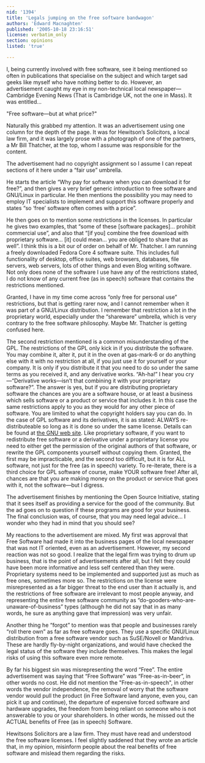 ```yaml
---
nid: '1394'
title: 'Legals jumping on the free software bandwagon'
authors: 'Edward Macnaghten'
published: '2005-10-18 23:16:51'
license: verbatim_only
section: opinions
listed: 'true'

---
```

I, being currently involved with free software, see it being mentioned so often in publications that specialise on the subject and which target sad geeks like myself who have nothing better to do. However, an advertisement caught my eye in my non-technical local newspaper—Cambridge Evening News (That is Cambridge UK, not the one in Mass). It was entitled...

"Free software—but at what price?"

Naturally this grabbed my attention. It was an advertisement using one column for the depth of the page. It was for Hewitson’s Solicitors, a local law firm, and it was largely prose with a photograph of one of the partners, a Mr Bill Thatcher, at the top, whom I assume was responsible for the content.

The advertisement had no copyright assignment so I assume I can repeat sections of it here under a “fair use” umbrella.

He starts the article “Why pay for software when you can download it for free?”, and then gives a very brief generic introduction to free software and GNU/Linux in particular. He then mentions the possibility you may need to employ IT specialists to implement and support this software properly and states “so ‘free’ software often comes with a price”.

He then goes on to mention some restrictions in the licenses. In particular he gives two examples, that “some of these [software packages]... prohibit commercial use”, and also that “[if you] combine the free download with proprietary software... [it] could mean... you are obliged to share that as well”. I think this is a bit our of order on behalf of Mr. Thatcher. I am running a freely downloaded Fedora Core 4 software suite. This includes full functionality of desktop, office suites, web browsers, databases, file servers, web servers, lots of other things and even Blog writing software. Not only does none of the software I use have any of the restrictions stated, I do not know of any current free (as in speech) software that contains the restrictions mentioned.

Granted, I have in my time come across “only free for personal use” restrictions, but that is getting rarer now, and I cannot remember when it was part of a GNU/Linux distribution. I remember that restriction a lot in the proprietary world, especially under the “shareware” umbrella, which is very contrary to the free software philosophy. Maybe Mr. Thatcher is getting confused here.

The second restriction mentioned is a common misunderstanding of the GPL. The restrictions of the GPL only kick in if you distribute the software. You may combine it, alter it, put it in the oven at gas-mark-6 or do anything else with it with no restriction at all, if you just use it for yourself or your company. It is only if you distribute it that you need to do so under the same terms as you received it, and any derivative works. “Ah-ha!” I hear you cry—“Derivative works—isn’t that combining it with your proprietary software?”. The answer is yes, but if you are distributing proprietary software the chances are you are a software house, or at least a business which sells software or a product or service that includes it. In this case the same restrictions apply to you as they would for any other piece of software. You are limited to what the copyright holders say you can do. In the case of GPL software and its derivatives, it is as stated: ALWAYS re-distributeable so long as it is done so under the same license. Details can be found at [the GNU web site](http://www.gnu.org/copyleft/gpl.html). Like proprietary software, if you want to redistribute free software or a derivative under a proprietary license you need to either get the permission of the original authors of that software, or rewrite the GPL components yourself without copying them. Granted, the first may be impracticable, and the second too difficult, but it is for ALL software, not just for the free (as in speech) variety. To re-iterate, there is a third choice for GPL software of course, make YOUR software free! After all, chances are that you are making money on the product or service that goes with it, not the software—but I digress.

The advertisement finishes by mentioning the Open Source Initiative, stating that it sees itself as providing a service for the good of the community. But the ad goes on to question if these programs are good for your business. The final conclusion was, of course, that you may need legal advice... I wonder who they had in mind that you should see?

My reactions to the advertisement are mixed. My first was approval that Free Software had made it into the business pages of the local newspaper that was not IT oriented, even as an advertisement. However, my second reaction was not so good. I realize that the legal firm was trying to drum up business, that is the point of advertisements after all, but I felt they could have been more informative and less self centered than they were. Proprietary systems need to be implemented and supported just as much as free ones, sometimes more so. The restrictions on the license were misrepresented as a far bigger threat to the end user than it actually is, and the restrictions of free software are irrelevant to most people anyway, and representing the entire free software community as “do-gooders-who-are-unaware-of-business” types (although he did not say that in as many words, he sure as anything gave that impression) was very unfair.

Another thing he “forgot” to mention was that people and businesses rarely “roll there own” as far as free software goes. They use a specific GNU/Linux distribution from a free software vendor such as SuSE/Novell or Mandriva. These are hardly fly-by-night organizations, and would have checked the legal status of the software they include themselves. This makes the legal risks of using this software even more remote.

By far his biggest sin was misrepresenting the word “Free”. The entire advertisement was saying that “Free Software” was “Free-as-in-beer”, in other words no cost. He did not mention the "Free-as-in-speech", in other words the vendor independence, the removal of worry that the software vendor would pull the product (in Free Software land anyone, even you, can pick it up and continue), the departure of expensive forced software and hardware upgrades, the freedom from being reliant on someone who is not answerable to you or your shareholders. In other words, he missed out the ACTUAL benefits of Free (as in speech) Software.

Hewitsons Solicitors are a law firm. They must have read and understood the free software licenses. I feel slightly saddened that they wrote an article that, in my opinion, misinform people about the real benefits of free software and mislead them regarding the risks.

